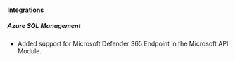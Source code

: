 
#### Integrations

##### Azure SQL Management

- Added support for Microsoft Defender 365 Endpoint in the Microsoft API Module.
